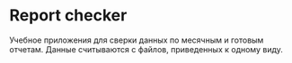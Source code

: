 # Report checker

Учебное приложения для сверки данных по месячным и готовым отчетам. Данные считываются с файлов, приведенных к одному виду.

